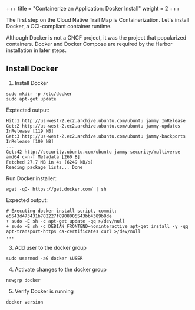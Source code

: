 +++
title = "Containerize an Application: Docker Install"
weight = 2
+++

The first step on the Cloud Native Trail Map is Containerization. Let's install Docker, a OCI-compliant container runtime.

Although Docker is not a CNCF project, it was the project that popularized containers. Docker and Docker Compose are required by the Harbor installation in later steps.

## Install Docker

1. Install Docker

```ctr:harbor
sudo mkdir -p /etc/docker
sudo apt-get update
```

Exptected output:

```shell
Hit:1 http://us-west-2.ec2.archive.ubuntu.com/ubuntu jammy InRelease
Get:2 http://us-west-2.ec2.archive.ubuntu.com/ubuntu jammy-updates InRelease [119 kB]
Get:3 http://us-west-2.ec2.archive.ubuntu.com/ubuntu jammy-backports InRelease [109 kB]
...
Get:42 http://security.ubuntu.com/ubuntu jammy-security/multiverse amd64 c-n-f Metadata [260 B]
Fetched 27.7 MB in 4s (6249 kB/s)               
Reading package lists... Done
```

Run Docker installer:

```ctr:harbor
wget -qO- https://get.docker.com/ | sh
```

Expected output:

```shell
# Executing docker install script, commit: e5543d473431b782227f8908005543bb4389b8de
+ sudo -E sh -c apt-get update -qq >/dev/null
+ sudo -E sh -c DEBIAN_FRONTEND=noninteractive apt-get install -y -qq apt-transport-https ca-certificates curl >/dev/null
...
```

3. Add user to the docker group

```ctr:harbor
sudo usermod -aG docker $USER
```

4. Activate changes to the docker group

```ctr:harbor
newgrp docker
```

5. Verify Docker is running

```ctr:harbor
docker version
```

